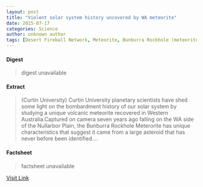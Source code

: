 ```yaml
---
layout: post
title: "Violent solar system history uncovered by WA meteorite"
date: 2015-07-17
categories: Science
author: unknown author
tags: [Desert Fireball Network, Meteorite, Bunburra Rockhole (meteorite), Asteroid, Impact event, Meteoroid, 4 Vesta, Outer space, Planetary science, Solar System, Astronomy, Bodies of the Solar System, Planets of the Solar System, Space science, Physical sciences]
---
```



#### Digest
>digest unavailable

#### Extract
>(Curtin University) Curtin University planetary scientists have shed some light on the bombardment history of our solar system by studying a unique volcanic meteorite recovered in Western Australia.Captured on camera seven years ago falling on the WA side of the Nullarbor Plain, the Bunburra Rockhole Meterorite has unique characteristics that suggest it came from a large asteroid that has never before been identified....

#### Factsheet
>factsheet unavailable

[Visit Link](http://www.eurekalert.org/pub_releases/2014-08/cu-vss080714.php)


